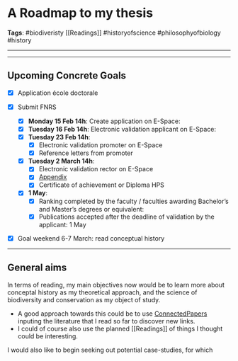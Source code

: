 # A Roadmap to my thesis

**Tags**: #biodiveristy [[Readings]] #historyofscience #philosophyofbiology #history


---
---

## Upcoming Concrete Goals 
- [x] Application école doctorale
- [x] Submit FNRS
	- [x] **Monday 15 Feb 14h**: Create application on E-Space: 
	- [x] **Tuesday 16 Feb 14h**: Electronic validation applicant on E-Space: 
	- [x] **Tuesday 23 Feb 14h**: 
		- [x] Electronic validation promoter on E-Space
		- [x] Reference letters from promoter
	- [x] **Tuesday 2 March 14h**:
		- [x] Electronic validation rector on E-Space
		- [x] [Appendix](https://e-space.frs-fnrs.be/documents_publics/ressource/annexe_adm_asp_en.pdf)
		- [x] Certificate of achievement or Diploma HPS
	- [x] **1 May**: 
		- [x] Ranking completed by the faculty / faculties awarding Bachelor’s and Master’s degrees or equivalent: 
		- [x] Publications accepted after the deadline of validation by the applicant: 1 May
- [x] Goal weekend 6-7 March: read conceptual history



---

## General aims

In terms of reading, my main objectives now would be to learn more about conceptal history as my theoretical approach, and the science of biodiversity and conservation as my object of study. 
- A good approach towards this could be to use [ConnectedPapers](https://www.connectedpapers.com/) inputing the literature that I read so far to discover new links.
- I could of course also use the planned [[Readings]] of things I thought could be interesting. 

I would also like to begin seeking out potential case-studies, for which
